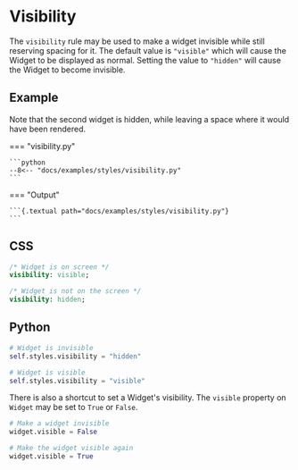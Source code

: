 # Visibility

The `visibility` rule may be used to make a widget invisible while still reserving spacing for it. The default value is `"visible"` which will cause the Widget to be displayed as normal. Setting the value to `"hidden"` will cause the Widget to become invisible.

## Example

Note that the second widget is hidden, while leaving a space where it would have been rendered.

=== "visibility.py"

    ```python
    --8<-- "docs/examples/styles/visibility.py"
    ```

=== "Output"

    ```{.textual path="docs/examples/styles/visibility.py"}
    ```

## CSS

```sass
/* Widget is on screen */
visibility: visible;

/* Widget is not on the screen */
visibility: hidden;
```

## Python

```python
# Widget is invisible
self.styles.visibility = "hidden"

# Widget is visible
self.styles.visibility = "visible"
```

There is also a shortcut to set a Widget's visibility. The `visible` property on `Widget` may be set to `True` or `False`.

```python
# Make a widget invisible
widget.visible = False

# Make the widget visible again
widget.visible = True
```
